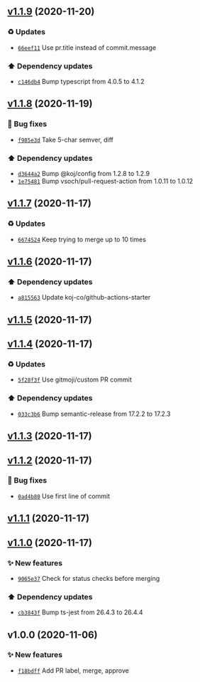 ## [v1.1.9](https://github.com/koj-co/dependabot-pr-action/compare/v1.1.8...v1.1.9) (2020-11-20)

### ♻️ Updates

- [`66eef11`](https://github.com/koj-co/dependabot-pr-action/commit/66eef11)  Use pr.title instead of commit.message

### ⬆️ Dependency updates

- [`c146db4`](https://github.com/koj-co/dependabot-pr-action/commit/c146db4)  Bump typescript from 4.0.5 to 4.1.2

## [v1.1.8](https://github.com/koj-co/dependabot-pr-action/compare/v1.1.7...v1.1.8) (2020-11-19)

### 🐛 Bug fixes

- [`f985e3d`](https://github.com/koj-co/dependabot-pr-action/commit/f985e3d)  Take 5-char semver, diff

### ⬆️ Dependency updates

- [`d3644a2`](https://github.com/koj-co/dependabot-pr-action/commit/d3644a2)  Bump @koj/config from 1.2.8 to 1.2.9
- [`1e75481`](https://github.com/koj-co/dependabot-pr-action/commit/1e75481)  Bump vsoch/pull-request-action from 1.0.11 to 1.0.12

## [v1.1.7](https://github.com/koj-co/dependabot-pr-action/compare/v1.1.6...v1.1.7) (2020-11-17)

### ♻️ Updates

- [`6674524`](https://github.com/koj-co/dependabot-pr-action/commit/6674524)  Keep trying to merge up to 10 times

## [v1.1.6](https://github.com/koj-co/dependabot-pr-action/compare/v1.1.5...v1.1.6) (2020-11-17)

### ⬆️ Dependency updates

- [`a815563`](https://github.com/koj-co/dependabot-pr-action/commit/a815563)  Update koj-co/github-actions-starter

## [v1.1.5](https://github.com/koj-co/dependabot-pr-action/compare/v1.1.4...v1.1.5) (2020-11-17)

## [v1.1.4](https://github.com/koj-co/dependabot-pr-action/compare/v1.1.3...v1.1.4) (2020-11-17)

### ♻️ Updates

- [`5f28f3f`](https://github.com/koj-co/dependabot-pr-action/commit/5f28f3f)  Use gitmoji/custom PR commit

### ⬆️ Dependency updates

- [`033c3b6`](https://github.com/koj-co/dependabot-pr-action/commit/033c3b6)  Bump semantic-release from 17.2.2 to 17.2.3

## [v1.1.3](https://github.com/koj-co/dependabot-pr-action/compare/v1.1.2...v1.1.3) (2020-11-17)

## [v1.1.2](https://github.com/koj-co/dependabot-pr-action/compare/v1.1.1...v1.1.2) (2020-11-17)

### 🐛 Bug fixes

- [`0ad4b80`](https://github.com/koj-co/dependabot-pr-action/commit/0ad4b80)  Use first line of commit

## [v1.1.1](https://github.com/koj-co/dependabot-pr-action/compare/v1.1.0...v1.1.1) (2020-11-17)

## [v1.1.0](https://github.com/koj-co/dependabot-pr-action/compare/v1.0.0...v1.1.0) (2020-11-17)

### ✨ New features

- [`9065e37`](https://github.com/koj-co/dependabot-pr-action/commit/9065e37)  Check for status checks before merging

### ⬆️ Dependency updates

- [`cb3843f`](https://github.com/koj-co/dependabot-pr-action/commit/cb3843f)  Bump ts-jest from 26.4.3 to 26.4.4

## v1.0.0 (2020-11-06)

### ✨ New features

- [`f18bdff`](https://github.com/koj-co/dependabot-pr-action/commit/f18bdff)  Add PR label, merge, approve
